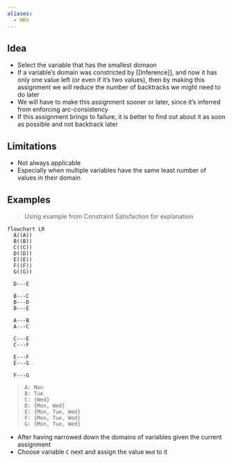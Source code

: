 ```yaml
---
aliases:
  - MRV
---
```


## Idea

- Select the variable that has the smallest domaon
- If a variable’s domain was constricted by [[Inference]], and now it has only one value left (or even if it’s two values), then by making this assignment we will reduce the number of backtracks we might need to do later
- We will have to make this assignment sooner or later, since it’s inferred from enforcing arc-consistency
- If this assignment brings to failure, it is better to find out about it as soon as possible and not backtrack later

## Limitations

- Not always applicable
- Especially when multiple variables have the same least number of values in their domain

## Examples

> Using example from Constraint Satisfaction for explanation

```mermaid
flowchart LR
  A((A))
  B((B))
  C((C))
  D((D))
  E((E))
  F((F))
  G((G))

  D---E

  B---C
  B---D
  B---E

  A---B
  A---C

  C---E
  C---F

  E---F
  E---G

  F---G
```

> ```
> A: Mon
> B: Tue
> C: {Wed}
> D: {Mon, Wed}
> E: {Mon, Tue, Wed}
> F: {Mon, Tue, Wed}
> G: {Mon, Tue, Wed}
> ```

- After having narrowed down the domains of variables given the current assignment
- Choose variable `C` next and assign the value `Wed` to it
